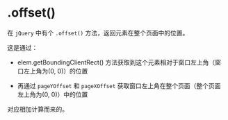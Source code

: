 # .offset()

在 `jQuery` 中有个 `.offset()` 方法，返回元素在整个页面中的位置。

这是通过：

* elem.getBoundingClientRect() 方法获取到这个元素相对于窗口左上角（窗口左上角为(0, 0)）的位置

* 再通过 `pageYOffset` 和 `pageXOffset` 获取窗口左上角在整个页面（整个页面左上角为(0, 0)）中的位置

对应相加计算而来的。